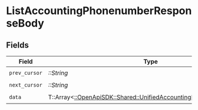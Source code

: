 # ListAccountingPhonenumberResponseBody


## Fields

| Field                                                                                                                           | Type                                                                                                                            | Required                                                                                                                        | Description                                                                                                                     |
| ------------------------------------------------------------------------------------------------------------------------------- | ------------------------------------------------------------------------------------------------------------------------------- | ------------------------------------------------------------------------------------------------------------------------------- | ------------------------------------------------------------------------------------------------------------------------------- |
| `prev_cursor`                                                                                                                   | *::String*                                                                                                                      | :heavy_check_mark:                                                                                                              | N/A                                                                                                                             |
| `next_cursor`                                                                                                                   | *::String*                                                                                                                      | :heavy_check_mark:                                                                                                              | N/A                                                                                                                             |
| `data`                                                                                                                          | T::Array<[::OpenApiSDK::Shared::UnifiedAccountingPhonenumberOutput](../../models/shared/unifiedaccountingphonenumberoutput.md)> | :heavy_check_mark:                                                                                                              | N/A                                                                                                                             |